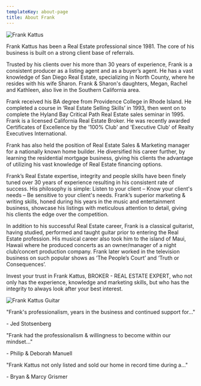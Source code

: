 ```yaml
---
templateKey: about-page
title: About Frank
---
```

![Frank Kattus](/img/1219125586.jpg "Frank Kattus")

Frank Kattus has been a Real Estate professional since 1981.  The core of his business is built on a strong client base of referrals.

Trusted by his clients over his more than 30 years of experience, Frank is a consistent producer as a listing agent and as a buyer’s agent.  He has a vast knowledge of San Diego Real Estate, specializing in North County, where he resides with his wife Sharon.  Frank & Sharon's daughters, Megan, Rachel and Kathleen, also live in the Southern California area.

Frank received his BA degree from Providence College in Rhode Island.  He completed a course in ‘Real Estate Selling Skills’ in 1993, then went on to complete the Hyland Bay Critical Path Real Estate sales seminar in 1995.  Frank is a licensed California Real Estate Broker.  He was recently awarded Certificates of Excellence by the '100% Club' and 'Executive Club' of Realty Executives International. 

Frank has also held the position of Real Estate Sales & Marketing manager for a nationally known home builder.  He diversified his career further, by learning the residential mortgage business, giving his clients the advantage of utilizing his vast knowledge of Real Estate financing options.

Frank’s Real Estate expertise, integrity and people skills have been finely tuned over 30 years of experience resulting in his consistent rate of success.  His philosophy is simple:  Listen to your client – Know your client's needs – Be sensitive to your client's needs.  Frank’s superior marketing & writing skills, honed during his years in the music and entertainment business, showcase his listings with meticulous attention to detail, giving his clients the edge over the competition.

In addition to his successful Real Estate career, Frank is a classical guitarist, having studied, performed and taught guitar prior to entering the Real Estate profession.  His musical career also took him to the island of Maui, Hawaii where he produced concerts as an owner/manager of a night club/concert production company.  Frank later worked in the television business on such popular shows as ‘The People’s Court’ and ‘Truth or Consequences’.

Invest your trust in Frank Kattus, BROKER - REAL ESTATE EXPERT, who not only has the experience, knowledge and marketing skills, but who has the integrity to always look after your best interest.

![Frank Kattus Guitar](/img/agent-photo.jpg "Frank Kattus Guitar")

"Frank's professionalism, years in the business and continued support for..."

\- Jed Stotsenberg



"Frank had the professionalism & willingness to become within our mindset..."

\- Philip & Deborah Manuell



"Frank Kattus not only listed and sold our home in record time during a..."

\- Bryan & Marcy Grismer
